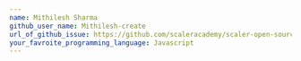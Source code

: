 ```yaml
---
name: Mithilesh Sharma
github_user_name: Mithilesh-create
url_of_github_issue: https://github.com/scaleracademy/scaler-open-source-september-challenge/issues/256
your_favroite_programming_language: Javascript
---
```

